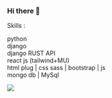 <h3>Hi there 👋</h3>

Skills :<br>

  python <br>
  django <br>
  django RUST API <br>
  react js (tailwind+MU) <br>
  html plug | css sass | bootstrap | js <br>
  mongo db | MySql <br>


<img src="https://media.giphy.com/media/3o6Zt0hNCfak3QCqsw/giphy.gif"> 
